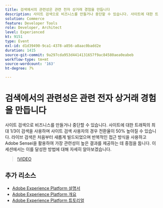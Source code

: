 ```yaml
---
title: 검색에서의 관련성은 관련 전자 상거래 경험을 만듭니다
description: 사이트 검색으로 비즈니스를 만들거나 중단할 수 있습니다. 사이트에 대한 트래픽의 최대 1/3이 검색을 사용하며 사이트 검색 사용자의 경우 전환율이 50% 높아질 수 있습니다. 라이브 검색은 처음부터 새롭게 빌드되었으며 반복적인 접근 방식을 사용하고 Adobe Sensei을 활용하여 가장 관련성이 높은 결과를 제공하는 데 중점을 둡니다. 이 세션에서는 이를 달성한 방법에 대해 자세히 알아보겠습니다.
solution: Commerce
feature: Developer Tools
role: Developer, Architect
level: Experienced
kt: 9151
type: Event
exl-id: d1d39490-9ca1-4378-a856-a8aac0badd2e
duration: 1415
source-git-commit: 9a297cda953d4414131657f9ac84580aea0eabeb
workflow-type: tm+mt
source-wordcount: '163'
ht-degree: 7%

---
```


# 검색에서의 관련성은 관련 전자 상거래 경험을 만듭니다

사이트 검색으로 비즈니스를 만들거나 중단할 수 있습니다. 사이트에 대한 트래픽의 최대 1/3이 검색을 사용하며 사이트 검색 사용자의 경우 전환율이 50% 높아질 수 있습니다. 라이브 검색은 처음부터 새롭게 빌드되었으며 반복적인 접근 방식을 사용하고 Adobe Sensei을 활용하여 가장 관련성이 높은 결과를 제공하는 데 중점을 둡니다. 이 세션에서는 이를 달성한 방법에 대해 자세히 알아보겠습니다.

>[!VIDEO](https://video.tv.adobe.com/v/337579/?quality=12&learn=on&hidetitle=true)

## 추가 리소스

- [Adobe Experience Platform 설명서](https://experienceleague.adobe.com/docs/experience-platform.html?lang=ko)
- [Adobe Experience Platform 개요](https://experienceleague.adobe.com/docs/experience-platform/landing/home.html?lang=ko)
- [Adobe Experience Platform 튜토리얼](https://experienceleague.adobe.com/docs/platform-learn/tutorials/overview.html?lang=ko)
